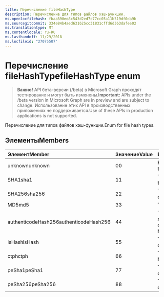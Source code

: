 ```yaml
---
title: Перечисление fileHashType
description: Перечисление для типов файлов хэш-функции.
ms.openlocfilehash: fbaa390ee8c543d2ed7c77cc05a11b519df0da9b
ms.sourcegitcommit: 334e84b4aed63162bcc31831cffd6d363dafee02
ms.translationtype: MT
ms.contentlocale: ru-RU
ms.lasthandoff: 11/29/2018
ms.locfileid: "27075507"
---
```

# <a name="filehashtype-enum"></a><span data-ttu-id="0ae6d-103">Перечисление fileHashType</span><span class="sxs-lookup"><span data-stu-id="0ae6d-103">fileHashType enum</span></span>

> <span data-ttu-id="0ae6d-104">**Важно!** API бета-версии (/beta) в Microsoft Graph проходят тестирование и могут быть изменены.</span><span class="sxs-lookup"><span data-stu-id="0ae6d-104">**Important:** APIs under the /beta version in Microsoft Graph are in preview and are subject to change.</span></span> <span data-ttu-id="0ae6d-105">Использование этих API в производственных приложениях не поддерживается.</span><span class="sxs-lookup"><span data-stu-id="0ae6d-105">Use of these APIs in production applications is not supported.</span></span>

<span data-ttu-id="0ae6d-106">Перечисление для типов файлов хэш-функции.</span><span class="sxs-lookup"><span data-stu-id="0ae6d-106">Enum for file hash types.</span></span>

## <a name="members"></a><span data-ttu-id="0ae6d-107">Элементы</span><span class="sxs-lookup"><span data-stu-id="0ae6d-107">Members</span></span>

|<span data-ttu-id="0ae6d-108">Элемент</span><span class="sxs-lookup"><span data-stu-id="0ae6d-108">Member</span></span>|<span data-ttu-id="0ae6d-109">Значение</span><span class="sxs-lookup"><span data-stu-id="0ae6d-109">Value</span></span>|<span data-ttu-id="0ae6d-110">Description</span><span class="sxs-lookup"><span data-stu-id="0ae6d-110">Description</span></span>|
|:---|:---|:---|
|<span data-ttu-id="0ae6d-111">unknown</span><span class="sxs-lookup"><span data-stu-id="0ae6d-111">unknown</span></span>|<span data-ttu-id="0ae6d-112">0</span><span class="sxs-lookup"><span data-stu-id="0ae6d-112">0</span></span>|<span data-ttu-id="0ae6d-113">Неизвестный тип.</span><span class="sxs-lookup"><span data-stu-id="0ae6d-113">Unknown type.</span></span>|
|<span data-ttu-id="0ae6d-114">SHA1</span><span class="sxs-lookup"><span data-stu-id="0ae6d-114">sha1</span></span>|<span data-ttu-id="0ae6d-115">1</span><span class="sxs-lookup"><span data-stu-id="0ae6d-115">1</span></span>|<span data-ttu-id="0ae6d-116">Тип хэш SHA1.</span><span class="sxs-lookup"><span data-stu-id="0ae6d-116">SHA1 hash type.</span></span>|
|<span data-ttu-id="0ae6d-117">SHA256</span><span class="sxs-lookup"><span data-stu-id="0ae6d-117">sha256</span></span>|<span data-ttu-id="0ae6d-118">2</span><span class="sxs-lookup"><span data-stu-id="0ae6d-118">2</span></span>| <span data-ttu-id="0ae6d-119">Тип SHA256 хэш-функции.</span><span class="sxs-lookup"><span data-stu-id="0ae6d-119">SHA256 hash type.</span></span>|
|<span data-ttu-id="0ae6d-120">MD5</span><span class="sxs-lookup"><span data-stu-id="0ae6d-120">md5</span></span>|<span data-ttu-id="0ae6d-121">3</span><span class="sxs-lookup"><span data-stu-id="0ae6d-121">3</span></span>| <span data-ttu-id="0ae6d-122">Тип хэш MD5.</span><span class="sxs-lookup"><span data-stu-id="0ae6d-122">MD5 hash type.</span></span>|
|<span data-ttu-id="0ae6d-123">authenticodeHash256</span><span class="sxs-lookup"><span data-stu-id="0ae6d-123">authenticodeHash256</span></span>|<span data-ttu-id="0ae6d-124">4</span><span class="sxs-lookup"><span data-stu-id="0ae6d-124">4</span></span>| <span data-ttu-id="0ae6d-125">Тип AuthenticodeHash256 хэш-функции.</span><span class="sxs-lookup"><span data-stu-id="0ae6d-125">AuthenticodeHash256 hash type.</span></span>|
|<span data-ttu-id="0ae6d-126">lsHash</span><span class="sxs-lookup"><span data-stu-id="0ae6d-126">lsHash</span></span>|<span data-ttu-id="0ae6d-127">5</span><span class="sxs-lookup"><span data-stu-id="0ae6d-127">5</span></span>| <span data-ttu-id="0ae6d-128">Тип LsHash хэш-функции.</span><span class="sxs-lookup"><span data-stu-id="0ae6d-128">LsHash hash type.</span></span>|
|<span data-ttu-id="0ae6d-129">ctph</span><span class="sxs-lookup"><span data-stu-id="0ae6d-129">ctph</span></span>|<span data-ttu-id="0ae6d-130">6</span><span class="sxs-lookup"><span data-stu-id="0ae6d-130">6</span></span>| <span data-ttu-id="0ae6d-131">Тип CTPH хэш-функции.</span><span class="sxs-lookup"><span data-stu-id="0ae6d-131">CTPH hash type.</span></span>|
|<span data-ttu-id="0ae6d-132">peSha1</span><span class="sxs-lookup"><span data-stu-id="0ae6d-132">peSha1</span></span>|<span data-ttu-id="0ae6d-133">7</span><span class="sxs-lookup"><span data-stu-id="0ae6d-133">7</span></span>| <span data-ttu-id="0ae6d-134">Тип PESHA1 хэш-функции.</span><span class="sxs-lookup"><span data-stu-id="0ae6d-134">PESHA1 hash type.</span></span>|
|<span data-ttu-id="0ae6d-135">peSha256</span><span class="sxs-lookup"><span data-stu-id="0ae6d-135">peSha256</span></span>|<span data-ttu-id="0ae6d-136">8</span><span class="sxs-lookup"><span data-stu-id="0ae6d-136">8</span></span>| <span data-ttu-id="0ae6d-137">Тип PESHA256 хэш-функции.</span><span class="sxs-lookup"><span data-stu-id="0ae6d-137">PESHA256 hash type.</span></span>|
